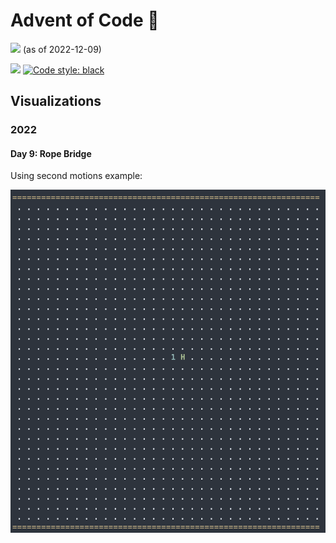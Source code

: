 # Advent of Code :christmas_tree:

![](https://img.shields.io/badge/total%20stars-124-yellow) (as of 2022-12-09)

![](https://img.shields.io/github/repo-size/lbreede/advent-of-code?logo=GitHub)
[![Code style: black](https://img.shields.io/badge/code%20style-black-000000.svg)](https://github.com/psf/black)

## Visualizations

### 2022

#### Day 9: Rope Bridge

Using second motions example:

![Visualization of 2022 Day 9 (Part 2)](https://raw.githubusercontent.com/lbreede/advent-of-code/main/2022/day/9/rope_bridge_example2.gif)